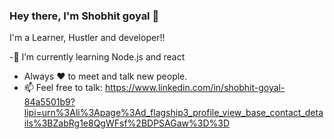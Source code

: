 ### Hey there, I'm Shobhit goyal 👋
I'm a Learner, Hustler and developer!!

-🌱 I’m currently learning Node.js and react
- Always ❤️ to meet and talk new people.
- 📫 Feel free to talk: https://www.linkedin.com/in/shobhit-goyal-84a5501b9?lipi=urn%3Ali%3Apage%3Ad_flagship3_profile_view_base_contact_details%3BZabRg1e8QgWFsf%2BDPSAGaw%3D%3D
